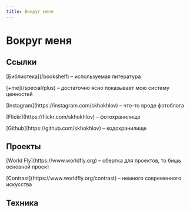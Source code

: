 ```yaml
---
title: Вокруг меня
---
```

# Вокруг меня

<div class="layout">
<div class="layout__col layout__col_np layout__col_size_50p">

## Ссылки

<p>[Библиотека](/bookshelf) – используемая литература</p>

<p>[+me](/special/plus) – достаточно ясно показывает мою систему ценностей</p>

<p>[Instagram](https://instagram.com/skhokhlov) – что-то вроде фотоблога</p>

<p>[Flickr](https://flickr.com/skhokhlov) – фотохранилище</p>

<p>[Github](https://github.com/skhokhlov) – кодохранилище</p>

</div>
<div class="layout__col layout__col_np layout__col_size_50p">

## Проекты

<p>[World Fly](https://www.worldfly.org) – обертка для проектов, то бишь основной проект</p>

<p>[Contrast](https://www.worldfly.org/contrast) – немного современного искусства</p>

</div>
</div>

<div class="gap"></div>

## Техника
